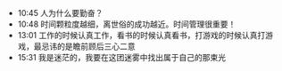 
- 10:45 人为什么要勤奋？
- 10:48 时间颗粒度越细，离世俗的成功越近。时间管理很重要！<br>
- 13:01 工作的时候认真工作，看书的时候认真看书，打游戏的时候认真打游戏，最忌讳的是瞻前顾后三心二意
- 15:31 我是迷茫的，我要在这团迷雾中找出属于自己的那束光
